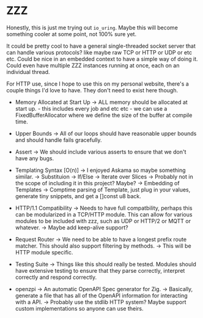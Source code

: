 # ZZZ

Honestly, this is just me trying out `io_uring`. Maybe this will become something cooler at some point, not 100% sure yet.

It could be pretty cool to have a general single-threaded socket server that can handle various protocols? like maybe raw TCP or HTTP or UDP or etc etc. Could be nice in an embedded context to have a simple way of doing it. Could even have multiple ZZZ instances running at once, each on an individual thread.

For HTTP use, since I hope to use this on my personal website, there's a couple things I'd love to have. They don't need to exist here though.

- Memory Allocated at Start Up
    -> ALL memory should be allocated at start up.
        - this includes every job and etc etc
        - we can use a FixedBufferAllocator where we define the size of the buffer at compile time.

- Upper Bounds
    -> All of our loops should have reasonable upper bounds and should handle fails gracefully.

- Assert
    -> We should include various asserts to ensure that we don't have any bugs.

- Templating Syntax [O(n)]
    -> I enjoyed Askama so maybe something similar.
        -> Substituion
        -> If/Else
        -> Iterate over Slices
    -> Probably not in the scope of including it in this project? Maybe?
    -> Embedding of Templates
    -> Comptime parsing of Template, just plug in your values, generate tiny snippets, and get a []const u8 back.

- HTTP/1.1 Compatibility
    -> Needs to have full compatbility, perhaps this can be modularized in a TCP/HTTP module. This can allow for various modules to be included with zzz, such as UDP or HTTP/2 or MQTT or whatever.
    -> Maybe add keep-alive support?

- Request Router
    -> We need to be able to have a longest prefix route matcher. This should also support filtering by methods.
    -> This will be HTTP module specific.

- Testing Suite
    -> Things like this should really be tested. Modules should have extensive testing to ensure that they parse correctly, interpret correctly and respond correctly.

- openzpi
    -> An automatic OpenAPI Spec generator for Zig.
    -> Basically, generate a file that has all of the OpenAPI information for interacting with a API.
    -> Probably use the stdlib HTTP system? Maybe support custom implementations so anyone can use theirs.
